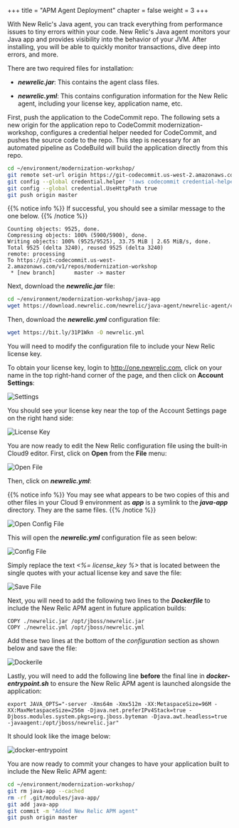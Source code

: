 +++
title = "APM Agent Deployment"
chapter = false
weight = 3
+++

With New Relic's Java agent, you can track everything from performance issues to tiny errors within your code. New Relic's Java agent monitors your Java app and provides visibility into the behavior of your JVM. After installing, you will be able to quickly monitor transactions, dive deep into errors, and more.

There are two required files for installation:

* ***newrelic.jar***: This contains the agent class files.</li>

* ***newrelic.yml***: This contains configuration information for the New Relic agent, including your license key, application name, etc.

First, push the application to the CodeCommit repo.  The following sets a new origin for the application repo to CodeCommit modernization-workshop, configures a credential helper needed for CodeCommit, and pushes the source code to the repo.  This step is necessary for an automated pipeline as CodeBuild will build the application directly from this repo.

```bash
cd ~/environment/modernization-workshop/
git remote set-url origin https://git-codecommit.us-west-2.amazonaws.com/v1/repos/modernization-workshop
git config --global credential.helper '!aws codecommit credential-helper $@'
git config --global credential.UseHttpPath true
git push origin master
```

{{% notice info %}}
If successful, you should see a similar message to the one below.
{{% /notice %}}

```text
Counting objects: 9525, done.
Compressing objects: 100% (5900/5900), done.
Writing objects: 100% (9525/9525), 33.75 MiB | 2.65 MiB/s, done.
Total 9525 (delta 3240), reused 9525 (delta 3240)
remote: processing 
To https://git-codecommit.us-west-2.amazonaws.com/v1/repos/modernization-workshop
 * [new branch]      master -> master
```

Next, download the ***newrelic.jar*** file:

```bash
cd ~/environment/modernization-workshop/java-app
wget https://download.newrelic.com/newrelic/java-agent/newrelic-agent/current/newrelic.jar
```

Then, download the ***newrelic.yml*** configuration file:

```bash
wget https://bit.ly/31P1Wkn -O newrelic.yml
```

You will need to modify the configuration file to include your New Relic license key.  

To obtain your license key, login to http://one.newrelic.com, click on your name in the top right-hand corner of the page, and then click on **Account Settings**:

![Settings](/images/newrelic-login.png)

You should see your license key near the top of the Account Settings page on the right hand side:

![License Key](/images/newrelic-license-key.png)

You are now ready to edit the New Relic configuration file using the built-in Cloud9 editor. First, click on **Open** from the **File** menu:

![Open File](/images/cloud9-open-file.png)

Then, click on ***newrelic.yml***:

{{% notice info %}}
You may see what appears to be two copies of this and other files in your Cloud 9 environment as ***app*** is a symlink to the ***java-app*** directory.  They are the same files.
{{% /notice %}}

![Open Config File](/images/cloud9-open-newrelic-config.png)

This will open the ***newrelic.yml*** configuration file as seen below:

![Config File](/images/cloud9-newrelic-config.png)

Simply replace the text *<%= license_key %>* that is located between the single quotes with your actual license key and save the file:

![Save File](/images/cloud9-save-file.png)

Next, you will need to add the following two lines to the ***Dockerfile*** to include the New Relic APM agent in future application builds:

```text
COPY ./newrelic.jar /opt/jboss/newrelic.jar
COPY ./newrelic.yml /opt/jboss/newrelic.yml
```

Add these two lines at the bottom of the *configuration* section as shown below and save the file:

![Dockerile](/images/cloud9-dockerfile.png)

Lastly, you will need to add the following line **before** the final line in ***docker-entrypoint.sh*** to ensure the New Relic APM agent is launched alongside the application:

```text
export JAVA_OPTS="-server -Xms64m -Xmx512m -XX:MetaspaceSize=96M -XX:MaxMetaspaceSize=256m -Djava.net.preferIPv4Stack=true -Djboss.modules.system.pkgs=org.jboss.byteman -Djava.awt.headless=true -javaagent:/opt/jboss/newrelic.jar"
```

It should look like the image below:

![docker-entrypoint](/images/cloud9-docker-entrypoint.png)

You are now ready to commit your changes to have your application built to include the New Relic APM agent:

```bash
cd ~/environment/modernization-workshop/
git rm java-app --cached
rm -rf .git/modules/java-app/
git add java-app
git commit -m "Added New Relic APM agent"
git push origin master
```
